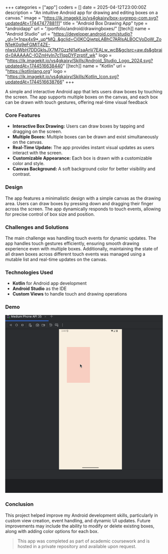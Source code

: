 +++
categories = ["app"]
coders = []
date = 2025-04-12T23:00:00Z
description = "An intuitive Android app for drawing and editing boxes on a canvas."
image = "https://ik.imagekit.io/ys4gkaixy/box-svgrepo-com.svg?updatedAt=1744747788111"
title = "Android Box Drawing App"
type = "androidapp"
url = "/portfolio/android/drawingboxes/"
[[tech]]
name = "Android Studio"
url = "https://developer.android.com/studio?_gl=1*1npx4x9*_up*MQ..&gclid=Cj0KCQjwtpLABhC7ARIsALBOCVoDoW_ZoN1eK0q9eFGMlT4ZE-nIwsUWbH7DDGkIsJX7M7GzzNl1aKsaAnV7EALw_wcB&gclsrc=aw.ds&gbraid=0AAAAAC-IOZmHyIn7c11qpDYFzrptif_wk"
logo = "https://ik.imagekit.io/ys4gkaixy/Skills/Android_Studio_Logo_2024.svg?updatedAt=1744516638440"
[[tech]]
name = "Kotlin"
url = "https://kotlinlang.org"
logo = "https://ik.imagekit.io/ys4gkaixy/Skills/Kotlin_Icon.svg?updatedAt=1744516638766"
+++

A simple and interactive Android app that lets users draw boxes by touching the screen. The app supports multiple boxes on the canvas, and each box can be drawn with touch gestures, offering real-time visual feedback

### Core Features

- **Interactive Box Drawing:** Users can draw boxes by tapping and dragging on the screen.
- **Multiple Boxes:** Multiple boxes can be drawn and exist simultaneously on the canvas.
- **Real-Time Update:** The app provides instant visual updates as users interact with the screen.
- **Customizable Appearance:** Each box is drawn with a customizable color and style.
- **Canvas Background:** A soft background color for better visibility and contrast.


### Design

The app features a minimalistic design with a simple canvas as the drawing area. Users can draw boxes by pressing down and dragging their finger across the screen. The app dynamically responds to touch events, allowing for precise control of box size and position.

### Challenges and Solutions

The main challenge was handling touch events for dynamic updates. The app handles touch gestures efficiently, ensuring smooth drawing experience even with multiple boxes. Additionally, maintaining the state of all drawn boxes across different touch events was managed using a mutable list and real-time updates on the canvas.

### Technologies Used

- **Kotlin** for Android app development
- **Android Studio** as the IDE
- **Custom Views**  to handle touch and drawing operations

### Demo

![Box Drawing App Screenshot](/box_drawing.gif)

### Conclusion

This project helped improve my Android development skills, particularly in custom view creation, event handling, and dynamic UI updates. Future improvements may include the ability to modify or delete existing boxes, along with adding color options for each box.

> This app was completed as part of academic coursework and is hosted in a private repository and available upon request.  